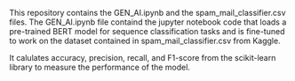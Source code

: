This repository contains the GEN_AI.ipynb and the spam_mail_classifier.csv files. The GEN_AI.ipynb file containd the jupyter notebook code that loads a pre-trained BERT model for sequence classification tasks and is fine-tuned to work on the dataset contained in spam_mail_classifier.csv from Kaggle.




It calulates accuracy, precision, recall, and F1-score from the scikit-learn library to measure the performance of the model.
